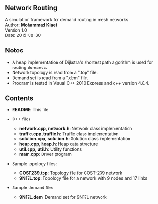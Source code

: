 ## Network Routing
 A simulation framework for demand routing in mesh networks  
 Author: **Mohammad Kiaei**  
 Version 1.0  
 Date: 2015-08-30

## Notes
- A heap implementation of Dijkstra's shortest path algorithm is used for routing demands.
- Network topology is read from a ".top" file.
- Demand set is read from a ".dem" file.
- Program is tested in Visual C++ 2010 Express and g++ version 4.8.4.

## Contents
* **README**: This file

* C++ files
  * **network.cpp, network.h**:      Network class implementation
  * **traffic.cpp, traffic.h**:      Traffic class implementation
  * **solution.cpp, solution.h**: Solution class implementation
  * **heap.cpp, heap.h**: Heap data structure
  * **util.cpp, util.h**: Utility functions
  * **main.cpp**: Driver program

* Sample topology files:
  * **COST239.top**: Topology file for COST-239 network
  * **9N17L.top**: Topology file for a network with 9 nodes and 17 links

* Sample demand file:
  * **9N17L.dem**: Demand set for 9N17L network
